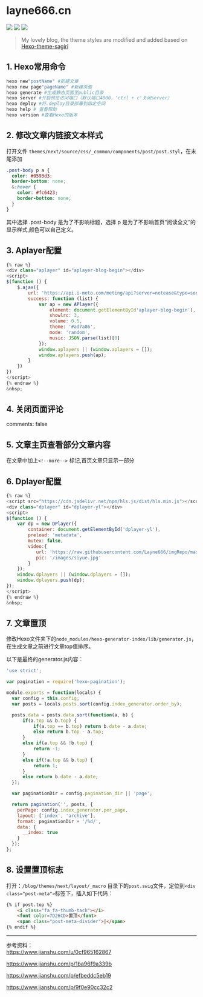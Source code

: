 # layne666.cn

<a title="Travis CI" target="_blank" href="https://travis-ci.org/Layne666/layne666.cn"><img src="https://img.shields.io/travis/Layne666/layne666.cn"></a> <a title="layne666.cn" target="_blank" href="https://github.com/Layne666/layne666.cn"><img src="https://img.shields.io/github/repo-size/Layne666/layne666.cn"></a> <a title="最后一次提交" target="_blank" href="https://github.com/Layne666/layne666.site/commits/master"><img src="https://img.shields.io/github/last-commit/layne666/layne666.cn"></a>

> My lovely blog, the theme styles are modified and added based on [Hexo-theme-sagiri](https://github.com/DIYgod/hexo-theme-sagiri)

## 1. Hexo常用命令

```bash
hexo new"postName" #新建文章
hexo new page"pageName" #新建页面
hexo generate #生成静态页面至public目录
hexo server #开启预览访问端口（默认端口4000，'ctrl + c'关闭server）
hexo deploy #将.deploy目录部署到指定空间
hexo help # 查看帮助
hexo version #查看Hexo的版本
```

## 2. 修改文章内链接文本样式

打开文件 `themes/next/source/css/_common/components/post/post.styl`，在末尾添加

```css
.post-body p a {
  color: #0593d3;
  border-bottom: none;
  &:hover {
    color: #fc6423;
    border-bottom: none;
  }
}
```

其中选择 .post-body 是为了不影响标题，选择 p 是为了不影响首页“阅读全文”的显示样式,颜色可以自己定义。

## 3. Aplayer配置

```js
{% raw %}
<div class="aplayer" id="aplayer-blog-begin"></div>
<script>
$(function () {
    $.ajax({
        url: 'https://api.i-meto.com/meting/api?server=netease&type=song&id=573747359',
        success: function (list) {
            var ap = new APlayer({
                element: document.getElementById'aplayer-blog-begin'),
                showlrc: 3,
                volume: 0.5,
                theme: '#ad7a86',
                mode: 'random',
                music: JSON.parse(list)[0]
            });
            window.aplayers || (window.aplayers = []);
            window.aplayers.push(ap);
        }
    })
})
</script>
{% endraw %}
&nbsp;
```

## 4. 关闭页面评论

comments: false

## 5. 文章主页查看部分文章内容

在文章中加上`<!--more-->` 标记,首页文章只显示一部分

## 6. Dplayer配置

```js
{% raw %}
<script src="https://cdn.jsdelivr.net/npm/hls.js/dist/hls.min.js"></script>
<div class="dplayer" id="dplayer-yl"></div>
<script>
$(function () {
    var dp = new DPlayer({
        container: document.getElementById('dplayer-yl'),
        preload: 'metadata',
        mutex: false,
        video:{
           url: 'https://raw.githubusercontent.com/Layne666/imgRepo/master/video/siyue.mp4',
           pic: '/images/siyue.jpg'
        }
    });
    window.dplayers || (window.dplayers = []);
    window.dplayers.push(dp);
});
</script>
{% endraw %}
&nbsp;
```

## 7. 文章置顶

修改Hexo文件夹下的`node_modules/hexo-generator-index/lib/generator.js`，在生成文章之前进行文章top值排序。

以下是最终的generator.js内容：

```js
'use strict';

var pagination = require('hexo-pagination');

module.exports = function(locals) {
  var config = this.config;
  var posts = locals.posts.sort(config.index_generator.order_by);

  posts.data = posts.data.sort(function(a, b) {
      if(a.top && b.top) {
          if(a.top == b.top) return b.date - a.date;
          else return b.top - a.top;
      }
      else if(a.top && !b.top) {
          return -1;
      }
      else if(!a.top && b.top) {
          return 1;
      }
      else return b.date - a.date;
  });

  var paginationDir = config.pagination_dir || 'page';

  return pagination('', posts, {
    perPage: config.index_generator.per_page,
    layout: ['index', 'archive'],
    format: paginationDir + '/%d/',
    data: {
      __index: true
    }
  });
};
```

## 8. 设置置顶标志

打开：`/blog/themes/next/layout/_macro` 目录下的`post.swig`文件，定位到`<div class="post-meta">`标签下，插入如下代码：

```html
{% if post.top %}
    <i class="fa fa-thumb-tack"></i>
    <font color=7D26CD>置顶</font>
    <span class="post-meta-divider">|</span>
{% endif %}
```

---

参考资料：<br/>
https://www.jianshu.com/u/0cf965162867

https://www.jianshu.com/p/1ba96f9a339b

https://www.jianshu.com/p/efbeddc5eb19

https://www.jianshu.com/p/9f0e90cc32c2